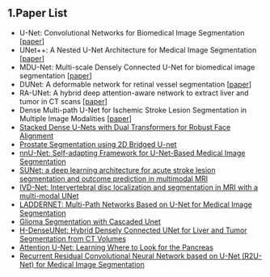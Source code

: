 ## 1.Paper List
  * U-Net: Convolutional Networks for Biomedical Image Segmentation [[paper](https://arxiv.org/pdf/1505.04597.pdf)]
  * UNet++: A Nested U-Net Architecture for Medical Image Segmentation [[paper](https://arxiv.org/pdf/1807.10165.pdf)]
  * MDU-Net: Multi-scale Densely Connected U-Net for biomedical image segmentation [[paper](https://arxiv.org/pdf/1812.00352.pdf)]
  * DUNet: A deformable network for retinal vessel segmentation [[paper](https://arxiv.org/pdf/1811.01206.pdf)]
  * RA-UNet: A hybrid deep attention-aware network to extract liver and tumor in CT scans [[paper](https://arxiv.org/pdf/1811.01328.pdf)]
  * Dense Multi-path U-Net for Ischemic Stroke Lesion Segmentation in Multiple Image Modalities [[paper](https://arxiv.org/pdf/1810.07003.pdf)]
  * [Stacked Dense U-Nets with Dual Transformers for Robust Face Alignment](https://arxiv.org/pdf/1812.01936.pdf)
  * [Prostate Segmentation using 2D Bridged U-net](https://arxiv.org/pdf/1807.04459.pdf)
  * [nnU-Net: Self-adapting Framework for U-Net-Based Medical Image Segmentation](https://arxiv.org/pdf/1809.10486.pdf)
  * [SUNet: a deep learning architecture for acute stroke lesion segmentation and
outcome prediction in multimodal MRI](https://arxiv.org/pdf/1810.13304.pdf)
  * [IVD-Net: Intervertebral disc localization and segmentation in MRI with a multi-modal UNet](https://arxiv.org/pdf/1811.08305.pdf)
  * [LADDERNET: Multi-Path Networks Based on U-Net for Medical Image Segmentation](https://arxiv.org/pdf/1810.07810.pdf)
  * [Glioma Segmentation with Cascaded Unet](https://arxiv.org/pdf/1810.04008.pdf)
  * [H-DenseUNet: Hybrid Densely Connected UNet for Liver and Tumor Segmentation from CT Volumes](https://arxiv.org/pdf/1709.07330.pdf)
  * [Attention U-Net: Learning Where to Look for the Pancreas](https://arxiv.org/pdf/1804.03999.pdf)
  * [Recurrent Residual Convolutional Neural Network based on U-Net (R2U-Net) for Medical Image Segmentation](https://arxiv.org/pdf/1802.06955.pdf)
